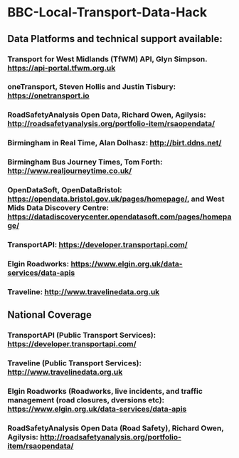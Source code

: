 # BBC-Local-Transport-Data-Hack
## Data Platforms and technical support available: 
### Transport for West Midlands (TfWM) API, Glyn Simpson. https://api-portal.tfwm.org.uk
### oneTransport, Steven Hollis and Justin Tisbury: https://onetransport.io 
### RoadSafetyAnalysis Open Data, Richard Owen, Agilysis: http://roadsafetyanalysis.org/portfolio-item/rsaopendata/ 
### Birmingham in Real Time, Alan Dolhasz: http://birt.ddns.net/
### Birmingham Bus Journey Times, Tom Forth: http://www.realjourneytime.co.uk/
### OpenDataSoft, OpenDataBristol: https://opendata.bristol.gov.uk/pages/homepage/, and West Mids Data Discovery Centre: https://datadiscoverycenter.opendatasoft.com/pages/homepage/
### TransportAPI: https://developer.transportapi.com/
### Elgin Roadworks: https://www.elgin.org.uk/data-services/data-apis
### Traveline: http://www.travelinedata.org.uk 
## National Coverage
### TransportAPI (Public Transport Services): https://developer.transportapi.com/
### Traveline (Public Transport Services): http://www.travelinedata.org.uk 
### Elgin Roadworks (Roadworks, live incidents, and traffic management (road closures, dversions etc): https://www.elgin.org.uk/data-services/data-apis
### RoadSafetyAnalysis Open Data (Road Safety), Richard Owen, Agilysis: http://roadsafetyanalysis.org/portfolio-item/rsaopendata/ 
